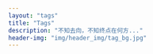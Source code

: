 ```yaml
---
layout: "tags"
title: "Tags"
description: "不知去向，不知终点在何方..."
header-img: "img/header_img/tag_bg.jpg"
---
```

